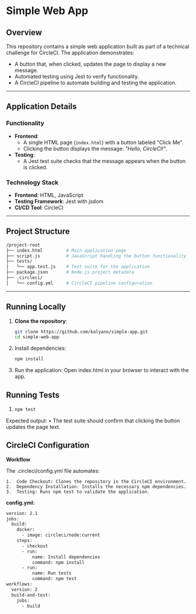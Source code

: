 # Simple Web App

## Overview
This repository contains a simple web application built as part of a technical challenge for CircleCI. The application demonstrates:
- A button that, when clicked, updates the page to display a new message.
- Automated testing using Jest to verify functionality.
- A CircleCI pipeline to automate building and testing the application.

---

## Application Details
### Functionality
- **Frontend**:
  - A single HTML page (`index.html`) with a button labeled "Click Me".
  - Clicking the button displays the message: *"Hello, CircleCI!"*.
- **Testing**:
  - A Jest test suite checks that the message appears when the button is clicked.

### Technology Stack
- **Frontend**: HTML, JavaScript
- **Testing Framework**: Jest with jsdom
- **CI/CD Tool**: CircleCI

---

## Project Structure
```bash
/project-root
├── index.html         # Main application page
├── script.js          # JavaScript handling the button functionality
├── tests/
│   └── app.test.js    # Test suite for the application
├── package.json       # Node.js project metadata
├── .circleci/
│   └── config.yml     # CircleCI pipeline configuration
```

---

## Running Locally
1. **Clone the repository**:
   ```bash
   git clone https://github.com/kalyano/simple-app.git
   cd simple-web-app
2. Install dependencies:
   ```bash
   npm install
3. Run the application:
   Open index.html in your browser to interact with the app.

## Running Tests
1. ```bash
   npm test

Expected output:
	•	The test suite should confirm that clicking the button updates the page text.

## CircleCI Configuration

**Workflow**

The .circleci/config.yml file automates:

	1.	Code Checkout: Clones the repository in the CircleCI environment.
	2.	Dependency Installation: Installs the necessary npm dependencies.
	3.	Testing: Runs npm test to validate the application.

**config.yml:**
```bash
version: 2.1
jobs:
  build:
    docker:
      - image: circleci/node:current
    steps:
      - checkout
      - run:
          name: Install dependencies
          command: npm install
      - run:
          name: Run tests
          command: npm test
workflows:
  version: 2
  build-and-test:
    jobs:
      - build
  ```
